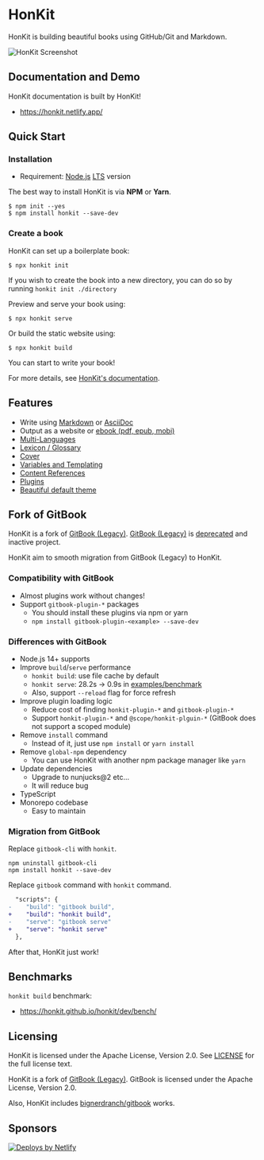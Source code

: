 # HonKit

HonKit is building beautiful books using GitHub/Git and Markdown.

![HonKit Screenshot](./honkit.png)

## Documentation and Demo

HonKit documentation is built by HonKit!

- <https://honkit.netlify.app/>

## Quick Start

### Installation

- Requirement: [Node.js](https://nodejs.org) [LTS](https://nodejs.org/ja/about/releases/) version

The best way to install HonKit is via **NPM** or **Yarn**.

```
$ npm init --yes
$ npm install honkit --save-dev
```

### Create a book

HonKit can set up a boilerplate book:

```
$ npx honkit init
```

If you wish to create the book into a new directory, you can do so by running `honkit init ./directory`

Preview and serve your book using:

```
$ npx honkit serve
```

Or build the static website using:

```
$ npx honkit build
```

You can start to write your book!

For more details, see [HonKit's documentation](https://honkit.netlify.app/).

## Features

* Write using [Markdown](https://honkit.netlify.app/syntax/markdown.html) or [AsciiDoc](https://honkit.netlify.app/syntax/asciidoc.html)
* Output as a website or [ebook (pdf, epub, mobi)](https://honkit.netlify.app/ebook.html)
* [Multi-Languages](https://honkit.netlify.app/languages.html)
* [Lexicon / Glossary](https://honkit.netlify.app/lexicon.html)
* [Cover](https://honkit.netlify.app/ebook.html)
* [Variables and Templating](https://honkit.netlify.app/templating/)
* [Content References](https://honkit.netlify.app/templating/conrefs.html)
* [Plugins](https://honkit.netlify.app/plugins/)
* [Beautiful default theme](./packages/@honkit/theme-default)

## Fork of GitBook

HonKit is a fork of [GitBook (Legacy)](https://github.com/GitbookIO/gitbook).
[GitBook (Legacy)](https://github.com/GitbookIO/gitbook) is [deprecated](https://github.com/GitbookIO/gitbook/commit/6c6ef7f4af32a2977e44dd23d3feb6ebf28970f4) and inactive project.

HonKit aim to smooth migration from GitBook (Legacy) to HonKit.

### Compatibility with GitBook

- Almost plugins work without changes!
- Support `gitbook-plugin-*` packages
    - You should install these plugins via npm or yarn
    - `npm install gitbook-plugin-<example> --save-dev`

### Differences with GitBook

- Node.js 14+ supports
- Improve `build`/`serve` performance
    - `honkit build`: use file cache by default
    - `honkit serve`: 28.2s → 0.9s in [examples/benchmark](examples/benchmark)
    - Also, support `--reload` flag for force refresh
- Improve plugin loading logic
    - Reduce cost of finding `honkit-plugin-*` and `gitbook-plugin-*`
    - Support `honkit-plugin-*` and `@scope/honkit-plguin-*` (GitBook does not support a scoped module)
- Remove `install` command
    - Instead of it, just use `npm install` or `yarn install`
- Remove `global-npm` dependency
    - You can use HonKit with another npm package manager like `yarn`
- Update dependencies
    - Upgrade to nunjucks@2 etc...
    - It will reduce bug
- TypeScript
- Monorepo codebase
    - Easy to maintain

### Migration from GitBook

Replace `gitbook-cli` with `honkit`.

```
npm uninstall gitbook-cli
npm install honkit --save-dev
```

Replace `gitbook` command with `honkit` command.

```diff
  "scripts": {
-    "build": "gitbook build",
+    "build": "honkit build",
-    "serve": "gitbook serve"
+    "serve": "honkit serve"
  },
```

After that, HonKit just work!

## Benchmarks

`honkit build` benchmark:

- <https://honkit.github.io/honkit/dev/bench/>

## Licensing

HonKit is licensed under the Apache License, Version 2.0. See [LICENSE](LICENSE) for the full license text.

HonKit is a fork of [GitBook (Legacy)](https://github.com/GitbookIO/gitbook).
GitBook is licensed under the Apache License, Version 2.0.

Also, HonKit includes [bignerdranch/gitbook](https://github.com/bignerdranch/gitbook) works.

## Sponsors

<a href="https://www.netlify.com">
<img src="https://www.netlify.com/img/global/badges/netlify-color-bg.svg" alt="Deploys by Netlify" />
</a>
